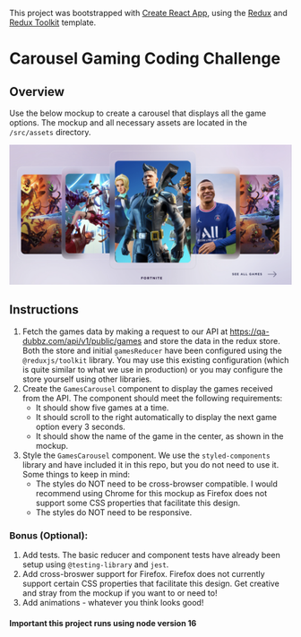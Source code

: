 This project was bootstrapped with [Create React App](https://github.com/facebook/create-react-app), using the [Redux](https://redux.js.org/) and [Redux Toolkit](https://redux-toolkit.js.org/) template.

# Carousel Gaming Coding Challenge

## Overview

Use the below mockup to create a carousel that displays all the game options. The mockup and all necessary assets are located in the `/src/assets` directory.

<img src='src/assets/mockup/carousel.png' width='750px' />

## Instructions

1. Fetch the games data by making a request to our API at https://qa-dubbz.com/api/v1/public/games and store the data in the redux store. Both the store and initial `gamesReducer` have been configured using the `@reduxjs/toolkit` library. You may use this existing configuration (which is quite similar to what we use in production) or you may configure the store yourself using other libraries. 
2. Create the `GamesCarousel` component to display the games received from the API. The component should meet the following requirements:
    * It should show five games at a time.
    * It should scroll to the right automatically to display the next game option every 3 seconds.
    * It should show the name of the game in the center, as shown in the mockup.
3. Style the `GamesCarousel` component. We use the `styled-components` library and have included it in this repo, but you do not need to use it. Some things to keep in mind:
    * The styles do NOT need to be cross-browser compatible. I would recommend using Chrome for this mockup as Firefox does not support some CSS properties that facilitate this design.
    * The styles do NOT need to be responsive.

### Bonus (Optional): 

1. Add tests. The basic reducer and component tests have already been setup using `@testing-library` and `jest`. 
2. Add cross-broswer support for Firefox. Firefox does not currently support certain CSS properties that facilitate this design. Get creative and stray from the mockup if you want to or need to!
3. Add animations - whatever you think looks good!

#### Important this project runs using node version 16
